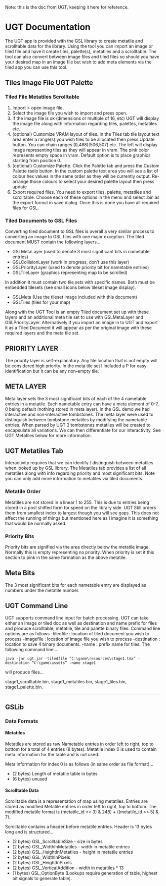 Note: this is the doc from UGT, keeping it here for reference.

# UGT Documentation

The UGT app is provided with the GSL library to create metatile and scrolltable data for the library.
Using the tool you can import an image or tiled file and have it create tiles, palette(s), metatiles and a scrolltable. The tool can also convert between image files and tiled files so should you have your desired map in an image file but wish to add meta elements via the tiled app you can use this tool.

## Tiles Image File UGT Palette

### Tiled File Metatiles Scrolltable

1. Import > open image file.
2. Select the image file you wish to import and press open.
3. If the image file is ok (dimensions or multiple of 16, etc) UGT will display the image file along with information regarding tiles, palettes, metatiles etc.
4. (optional) Customize VRAM layout of tiles. In the Tiles tab tile layout text area enter a range(s) you wish tiles to be allocated then press Update button. You can chain ranges (0,488)(506,507) etc.
The left will display image representing tiles as they will appear in vram. The pink color represents empty space in vram.
Default option is to place graphics starting from position 0.
5. (optional) Customize Palette. Click the Palette tab and press the Custom Palette radio button. In the custom palette text area you will see a list of colour hex values in the same order as they will be currently output.
Re-arrange those colours to select your desired palette layout then press update
6. Export required files. You need to export tiles, palette, metatiles and scrolltable. Choose each of these options in the menu and select .bin as the export format in save dialog.
Once this is done you have all required files for GSL.

### Tiled Documents to GSL Files

Converting tiled document to GSL files is overall a very similar process to converting an image to GSL files with one major exception. The tiled document MUST contain the following layers...

- GSLMetaLayer (used to denote 3 most significant bits in nametable entries)
- GSLCollisionLayer (work in progress, don’t use this layer)
- GSLPriorityLayer (used to denote priority bit for nametable entries)
- GSLTileLayer (graphics representing map to be scrolled)

In addition it must contain two tile sets with specific names. Both must be embedded tilesets (see small icons below tileset image display).

- GSLMeta (Use the tileset image included with this document)
- GSLTiles (tiles for your map)

Along with the UGT Tool is an empty Tiled document set up with these layers and an additional meta tile set to use with GSLMetaLayer and GSLPriorityLayer.
Alternatively if you import an image in to UGT and export it as a Tiled Document it will appear as per the original image with these required layers and the meta tile set.

## PRIORITY LAYER

The priority layer is self-explanatory. Any tile location that is not empty will be considered high priority. In the meta tile set I included a P for easy identification but it can be any non-empty tile.

## META LAYER

Meta layer sets the 3 most significant bits of each of the 4 nametable entries in a metatile. Each nametable entry can have a meta element of 0-7, 0 being default (nothing stored in meta layer).
In the GSL demo we had interactive and non-interactive tombstones. The meta layer were used to distinguish between tombstone metatiles by modifying the nametable entries. When parsed by UGT 3 tombstones metatiles will be created to encapsulate all variations. We can then differentiate for our interactivity. See UGT Metatiles below for more information.

## UGT Metatiles Tab

Interactivity requires that we can identify / distinguish between metatiles when looked up by GSL library. The Metatiles tab provides a list of all metatiles along with info regarding priority and most significant bits. Note you can only add more information to metatiles via tiled documents.

### Metatile Order

Metatiles are not stored in a linear 1 to 255. This is due to entries being stored in a post shifted form for speed on the library side. UGT Still orders them from smallest index to largest though you will see gaps. This does not affect the running of things but mentioned here as I imagine it is something that would be normally asked.

### Priority Bits

Priority bits are signified via the area directly below the metatile image. Normally this is empty representing no priority. When priority is set it this section to pink in the same formation as the above metatile.

## Meta Bits

The 3 most significant bits for each nametable entry are displayed as numbers under the metatile number.

## UGT Command Line

UGT supports command line input for batch processing. UGT can take either an image or tiled doc as well as destination and name prefix for files and produce scrolltable, metatile, tile and palette binary files.
Command line options are as follows
-tiledfile <url>: location of tiled document you wish to process -imagefile <url>: location of image file you wish to process -destination <url>: location to save 4 binary documents. -name <text>: prefix name for tiles.
The following command line....

```
java -jar ugt.jar -tiledfile “C:\game\resources\stage1.tmx” - destination “C:\game\assets” -name stage1
```

will produce files...

stage1_scrolltable.bin, stage1_metatiles.bin, stage1_tiles.bin, stage1_palette.bin.

----

## GSLib

### Data Formats

#### Metatiles

Metatiles are stored as raw Nametable entries in order left to right, top to bottom for a total of 4 entries (8 bytes). Metatile index 0 is used to contain meta information for the table and is not used.

Meta information for index 0 is as follows (in same order as file format)...

- (2 bytes) Length of metatile table in bytes
- (6 bytes) unused

#### Scrolltable Data

Scrolltable data is a representation of map using metatiles. Entries are stored as modified Metatile entries in order left to right, top to bottom. The modified metatile format is (metatile_id << 3) & 248) + ((metatile_id >> 5) & 7).

Scrolltable contains a header before metatile entries. Header is 13 bytes long and is structured...

- (2 bytes) GSL_ScrolltableSize - size in bytes
- (2 bytes) GSL_WidthInMetatiles - width in metatile entries
- (2 bytes) GSL_HeightInMetatiles - height in metatile entries
- (2 bytes) GSL_WidthInPixels
- (2 bytes) GSL_HeightInPixels
- (2 bytes) GSL_VerticalAddition - width in metatiles * 13
- (1 bytes) GSL_OptionByte (Lookups require generation of table, highest bit signals to generate table).
